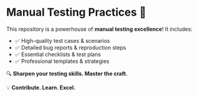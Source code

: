 # Manual Testing Practices 🚀  

This repository is a powerhouse of **manual testing excellence**! It includes:  
- ✅ High-quality test cases & scenarios  
- ✅ Detailed bug reports & reproduction steps  
- ✅ Essential checklists & test plans  
- ✅ Professional templates & strategies  

🔍 **Sharpen your testing skills. Master the craft.**  

💡 **Contribute. Learn. Excel.**  
